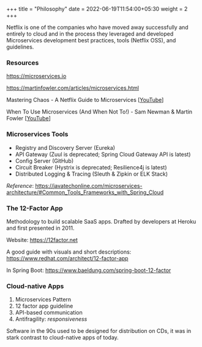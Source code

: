 +++
title = "Philosophy"
date = 2022-06-19T11:54:00+05:30
weight = 2
+++

Netflix is one of the companies who have moved away successfully and entirely to cloud and in the process they leveraged and developed Microservices development best practices, tools (Netflix OSS), and guidelines.

### Resources
https://microservices.io

https://martinfowler.com/articles/microservices.html

Mastering Chaos - A Netflix Guide to Microservices [[YouTube](https://youtu.be/CZ3wIuvmHeM)]

When To Use Microservices (And When Not To!) - Sam Newman & Martin Fowler [[YouTube](https://youtu.be/GBTdnfD6s5Q)]

### Microservices Tools
- Registry and Discovery Server (Eureka)
- API Gateway (Zuul is deprecated; Spring Cloud Gateway API is latest)
- Config Server (GitHub)
- Circuit Breaker (Hystrix is deprecated; Resilience4j is latest)
- Distributed Logging & Tracing (Sleuth & Zipkin or ELK Stack)

_Reference_: https://javatechonline.com/microservices-architecture/#Common_Tools_Frameworks_with_Spring_Cloud

### The 12-Factor App
Methodology to build scalable SaaS apps. Drafted by developers at Heroku and first presented in 2011.

Website: https://12factor.net

A good guide with visuals and short descriptions: https://www.redhat.com/architect/12-factor-app

In Spring Boot: https://www.baeldung.com/spring-boot-12-factor 

### Cloud-native Apps
1. Microservices Pattern
2. 12 factor app guideline
3. API-based communication
4. Antifragility: _responsiveness_

Software in the 90s used to be designed for distribution on CDs, it was in stark contrast to cloud-native apps of today.